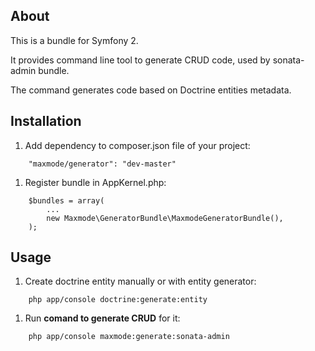 ## About

This is a bundle for Symfony 2.

It provides command line tool to generate CRUD code, used by sonata-admin bundle.

The command generates code based on Doctrine entities metadata.

## Installation
1. Add dependency to composer.json file of your project:
```
    "maxmode/generator": "dev-master"
```
1. Register bundle in AppKernel.php:
```
    $bundles = array(
        ...
        new Maxmode\GeneratorBundle\MaxmodeGeneratorBundle(),
    );
```

## Usage

1. Create doctrine entity manually or with entity generator:
```
    php app/console doctrine:generate:entity
```

1. Run <b>comand to generate CRUD</b> for it:
```
    php app/console maxmode:generate:sonata-admin
```
